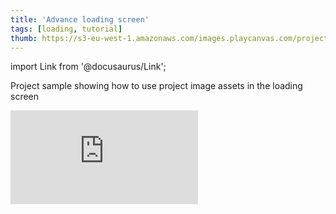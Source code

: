 ```yaml
---
title: 'Advance loading screen'
tags: [loading, tutorial]
thumb: https://s3-eu-west-1.amazonaws.com/images.playcanvas.com/projects/12/458028/1A9054-image-75.jpg
---
```


import Link from '@docusaurus/Link';

Project sample showing how to use project image assets in the loading screen

<div className="iframe-container">
    <iframe loading="lazy" src="https://playcanv.as/p/Di3Fb3fx/" title="Advance loading screen" webkitallowfullscreen="true" mozallowfullscreen="true" allow="autoplay" allowfullscreen="true" allowvr="" scrolling="no" frameborder="0" />
</div>

<Link to='https://playcanvas.com/project/458028/'>Open Project ↗</Link>
